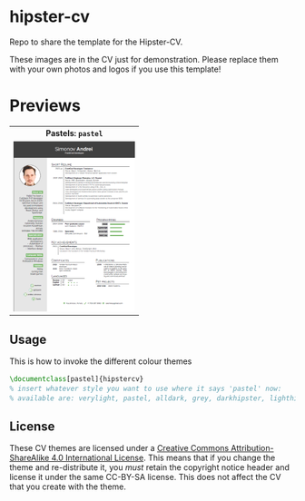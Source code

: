 # hipster-cv
Repo to share the template for the Hipster-CV.

These images are in the CV just for demonstration.
Please replace them with your own photos and logos if you use this template!



# Previews

<table width="100%" margin-left="auto" margin-right="auto">
	<tr>
		<th>Pastels: <code>pastel</code></th>
	</tr>
	<tr>
		<td>
			<img src="https://github.com/2web/resume/blob/master/previews/pastels-hipstercv.png" 
				alt="HipsterCV Template Pastels"
				height="300" />
		</td>
	</tr>			
</table>


## Usage

This is how to invoke the different colour themes

```latex
\documentclass[pastel]{hipstercv}
% insert whatever style you want to use where it says 'pastel' now:
% available are: verylight, pastel, alldark, grey, darkhipster, lighthipster
```



## License
These CV themes are licensed under a [Creative Commons Attribution-ShareAlike
4.0 International License](http://creativecommons.org/licenses/by-sa/4.0/). This
means that if you change the theme and re-distribute it, you *must* retain the
copyright notice header and license it under the same CC-BY-SA license. This
does not affect the CV that you create with the theme.
